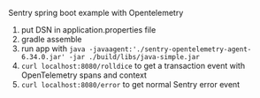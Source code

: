 Sentry spring boot example with Opentelemetry

1. put DSN in application.properties file
2. gradle assemble
3. run app with `java -javaagent:'./sentry-opentelemetry-agent-6.34.0.jar' -jar ./build/libs/java-simple.jar`
4. `curl localhost:8080/rolldice` to get a transaction event with OpenTelemetry spans and context
5. `curl localhost:8080/error` to get normal Sentry error event